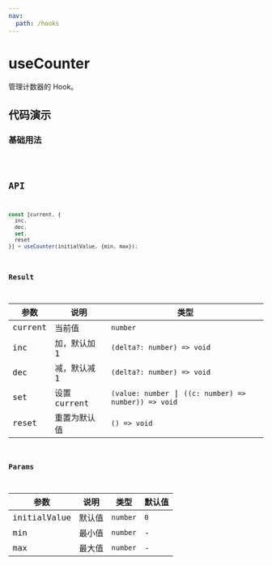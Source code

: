 ```yaml
---
nav:
  path: /hooks
---
```


# useCounter

管理计数器的 Hook。

## 代码演示

### 基础用法

<code src="./demo/demo1.tsx" />

## API

```typescript
const [current, {
  inc,
  dec,
  set,
  reset
}] = useCounter(initialValue, {min, max});
```

### Result

| 参数    | 说明         | 类型                                                   |
|---------|--------------|--------------------------------------------------------|
| current | 当前值       | `number`                                               |
| inc     | 加，默认加 1 | `(delta?: number) => void`                             |
| dec     | 减，默认减 1 | `(delta?: number) => void`                             |
| set     | 设置 current | `(value: number` \| `((c: number) => number)) => void` |
| reset   | 重置为默认值 | `() => void`                                           |

### Params

| 参数         | 说明   | 类型     | 默认值 |
|--------------|--------|----------|--------|
| initialValue | 默认值 | `number` | `0`    |
| min          | 最小值 | `number` | -      |
| max          | 最大值 | `number` | -      |
